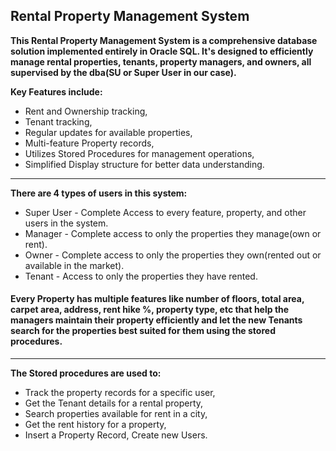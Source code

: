 ## Rental Property Management System

**This Rental Property Management System is a comprehensive database solution implemented entirely in Oracle SQL. It's designed to efficiently manage rental properties, tenants, property managers, and owners, all supervised by the dba(SU or Super User in our case).**

**Key Features include:**
- Rent and Ownership tracking,
- Tenant tracking,
- Regular updates for available properties,
- Multi-feature Property records,
- Utilizes Stored Procedures for management operations,
- Simplified Display structure for better data understanding.

---

**There are 4 types of users in this system:**
+ Super User - Complete Access to every feature, property, and other users in the system.
+ Manager - Complete access to only the properties they manage(own or rent).
+ Owner - Complete access to only the properties they own(rented out or available in the market).
+ Tenant - Access to only the properties they have rented.

#### Every Property has multiple features like number of floors, total area, carpet area, address, rent hike %, property type, etc that help the managers maintain their property efficiently and let the new Tenants search for the properties best suited for them using the stored procedures.

---

**The Stored procedures are used to:**
- Track the property records for a specific user,
- Get the Tenant details for a rental property,
- Search properties available for rent in a city,
- Get the rent history for a property,
- Insert a Property Record,
Create new Users.
